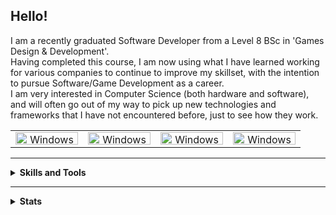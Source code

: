 <!DOCTYPE html>
<html lang="en">
    <head>
        <!-- <title>Renegade-Master's GitHub</title> -->
        <meta charset="UTF-8" content="text/markdown, text/html, text/javascript, text/markdown">
        <script type="text/javascript" src="src/js/such_a_shame_there_is_no.js"></script>
        <link rel="stylesheet" type="text/css" href="src/css/style.css">
        <style>
            table {
                text-align: center;
                border-style: none;
            }
            .badge {
                width: 100px;
                height: 20px;
            }
        </style>
    </head>
    <body>
        <h2>Hello!</h2>
        <p>
            I am a recently graduated Software Developer from a Level 8 BSc in 'Games Design & Development'.  <br>
            Having completed this course, I am now using what I have learned working for various companies to continue to improve my skillset, with the intention to pursue Software/Game Development as a career.  <br>
            I am very interested in Computer Science (both hardware and software), and will often go out of my way to pick up new technologies and frameworks that I have not encountered before, just to see how they work.
        </p>
        <table>
            <tr>
                <td><a href="https://github.com/Renegade-Master/"><img class="badge" src="https://img.shields.io/badge/-Github-000000?style=flat&logo=Github&logoColor=white" alt="Windows Logo"></a></td>
                <td><a href="https://www.linkedin.com/in/ciaran-bent/"><img class="badge" src="https://img.shields.io/badge/-LinkedIn-0077B5?style=flat&logo=Linkedin&logoColor=white" alt="Windows Logo"></a></td>
                <td><a href="mailto:ciaran.bent@protonmail.ch"><img class="badge" src="https://img.shields.io/badge/-ProtonMail-252831?style=flat&logo=Protonmail&logoColor=white" alt="Windows Logo"></a></td>
                <td><a href="https://twitter.com/RenegadeMMXV"><img class="badge" src="https://img.shields.io/badge/-Twitter-3E98EC?style=flat&logo=Twitter&logoColor=white" alt="Windows Logo"></a></td>
            </tr>
        </table>
        <hr>
        <div>
            <details>
                <summary>
                    <b>Skills and Tools</b>
                </summary>
                <h5>Operating Systems:</h5>
                <table>
                    <tr>
                        <td><img class="badge" src="https://img.shields.io/badge/-Windows-1e2229?style=plastic&logo=Windows" alt="Windows Logo"></td>
                        <td><img class="badge" src="https://img.shields.io/badge/-Linux-1e2229?style=plastic&logo=Linux" alt="Linux Logo"></td>
                        <td><img class="badge" src="https://img.shields.io/badge/-Mac_OS-1e2229?style=plastic&logo=Apple" alt="Apple Logo"></td>
                        <td><img class="badge" src="https://img.shields.io/badge/-Android-1e2229?style=plastic&logo=Android" alt="Android Logo"></td>
                    </tr>
                </table>
                <br>
                <h5>Programming Languages and Frameworks:</h5>
                <table>
                    <tr>
                        <td><b>Proficient</b></td>
                        <td><img class="badge" src="https://img.shields.io/badge/-Docker-1e2229?style=plastic&logo=Docker" alt="Docker Logo"></td>
                        <td><img class="badge" src="https://img.shields.io/badge/-Python-1e2229?style=plastic&logo=Python" alt="Python Logo"></td>
                        <td><img class="badge" src="https://img.shields.io/badge/-Java-1e2229?style=plastic&logo=Java" alt="Java Logo"></td>
                        <td><img class="badge" src="https://img.shields.io/badge/-Kotlin-1e2229?style=plastic&logo=Kotlin" alt="Kotlin Logo"></td>
                        <td><img class="badge" src="https://img.shields.io/badge/-CSharp-1e2229?style=plastic&logo=C-Sharp" alt="C# Logo"></td>
                        <td><img class="badge" src="https://img.shields.io/badge/-C++-00599C?style=plastic&logo=CPlusPlus" alt="C++ Logo"></td>
                        <td><img class="badge" src="https://img.shields.io/badge/-C-1e2229?style=plastic&logo=C" alt="C Logo"></td>
                        <td><img class="badge" src="https://img.shields.io/badge/-Git-1e2229?style=plastic&logo=Git" alt="Git Logo"></td>
                    </tr>
                    <tr>
                        <td><b>Familiar</b></td>
                        <td><img class="badge" src="https://img.shields.io/badge/-Kubernetes-1e2229?style=plastic&logo=kubernetes" alt="Kubernetes Logo"></td>
                        <td><img class="badge" src="https://img.shields.io/badge/-AWS-1e2229?style=plastic&logo=amazon-aws" alt="Amazon AWS Logo"></td>
                        <td><img class="badge" src="https://img.shields.io/badge/-JavaScript-1e2229?style=plastic&logo=JavaScript" alt="JavaScript Logo"></td>
                        <td><img class="badge" src="https://img.shields.io/badge/-TypeScript-1e2229?style=plastic&logo=TypeScript" alt="TypeScript Logo"></td>
                        <td><img class="badge" src="https://img.shields.io/badge/-React-1e2229?style=plastic&logo=React" alt="React Logo"></td>
                        <td><img class="badge" src="https://img.shields.io/badge/-SFML-1e2229?style=plastic&logo=SFML" alt="SFML Logo"><a href="https://www.sfml-dev.org/"></a></td>
                        <td><img class="badge" src="https://img.shields.io/badge/-HTML_5-1e2229?style=plastic&logo=HTML5" alt="HTML5 Logo"></td>
                        <td><img class="badge" src="https://img.shields.io/badge/-CSS_3-1e2229?style=plastic&logo=CSS3" alt="CSS3 Logo"></td>
                    </tr>
                    <tr>
                        <td><b>Worked With</b></td>
                        <td><img class="badge" src="https://img.shields.io/badge/-Motorola_68K-1e2229?style=plastic&logo=" alt="M68K Logo"></td>
                        <td><img class="badge" src="https://img.shields.io/badge/-SASS-1e2229?style=plastic&logo=SASS" alt="SASS Logo"></td>
                        <td></td>
                        <td></td>
                        <td></td>
                        <td></td>
                        <td></td>
                        <td></td>
                    </tr>
                </table>
            </details>
        </div>
        <hr>
        <div>
            <details>
                <summary>
                    <b>Stats</b>
                </summary>
                <table>
                    <tr>
                        <th>Personal Account</th><th>University Account</th>
                    </tr>
                    <tr>
                        <td>
                            <img src="https://github-readme-stats.vercel.app/api?username=Renegade-Master&show_icons=true&&theme=dark&hide_border=true" alt="">
                        </td>
                        <td>
                            <img src="https://github-readme-stats.vercel.app/api?username=LitThurles-K00221230&theme=prussian&show_icons=true&&theme=dark&hide_border=true" alt="">
                        </td>
                    </tr>
                    <tr>
                        <td>
                            <img src="https://github-readme-stats.vercel.app/api/top-langs/?username=Renegade-Master&theme=dark&hide_border=true&hide=rich text format" alt="">
                        </td>
                        <td>
                            <img src="https://github-readme-stats.vercel.app/api/top-langs/?username=LitThurles-K00221230&theme=prussian&hide_border=true&hide=rich text format" alt="">
                        </td>
                    </tr>
                </table>
            </details>
        </div>
    </body>
</html>
